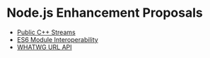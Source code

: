 # Node.js Enhancement Proposals

* [Public C++ Streams](001-public-stream-base.md)
* [ES6 Module Interoperability](002-es6-modules.md)
* [WHATWG URL API](003-url.md)
